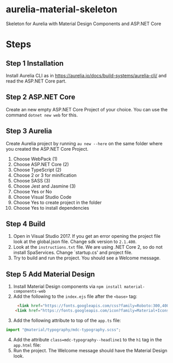 # aurelia-material-skeleton
Skeleton for Aurelia with Material Design Components and ASP.NET Core

# Steps

## Step 1 Installation

Install Aurelia CLI as in https://aurelia.io/docs/build-systems/aurelia-cli/ 
and read the ASP.NET Core part.

## Step 2 ASP.NET Core 
Create an new empty ASP.NET Core Project of your choice.
You can use the command `dotnet new web` for this.

## Step 3 Aurelia
Create Aurelia project by running `au new --here` on the same folder where you created the ASP.NET Core Project.

1. Choose WebPack (1)
2. Choose ASP.NET Core (2)
3. Choose TypeScript (2)
4. Choose 2 or 3 for minification
5. Choose SASS (3) 
6. Choose Jest and Jasmine (3)
7. Choose Yes or No
8. Choose Visual Studio Code
9. Choose Yes to create project in the folder
10. Choose Yes to install dependencies

## Step 4 Build
1. Open in Visual Studio 2017.
If you get an error opening the project file look at the global.json file. Change sdk version to `2.1.400`.
2. Look at the `instructions.txt` file. We are using .NET Core 2, so do not install SpaServices. Change `startup.cs' and project file.
3. Try to build and run the project. You should see a Welcome message.

## Step 5 Add Material Design

1. Install Material Design components via `npm install material-components-web`
2. Add the following to the `index.ejs` file after the `<base>` tag:
```html
     <link href="https://fonts.googleapis.com/css?family=Roboto:300,400,500" rel="stylesheet">
    <link href="https://fonts.googleapis.com/icon?family=Material+Icons" rel="stylesheet">
```
3. Add the following attribute to top of the `app.ts` file: 
```typescript
import "@material/typography/mdc-typography.scss";
```
4. Add the attribute `class=mdc-typography--headline1` to the `h1` tag in the `app.html` file: 
5. Run the project. The Welcome message should have the Material Design look.
